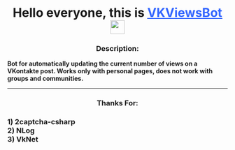 <h1 align="center">Hello everyone, this is <span style="text-decoration: underline;"><span style="color: #3366ff; text-decoration: underline;">VKViewsBot</span></span> <img src="https://github.com/blackcater/blackcater/raw/main/images/Hi.gif" height="32" /></h1>
<h3 align="center">Description:</h3>
<p><strong>Bot for automatically updating the current number of views on a VKontakte post. Works only with personal pages, does not work with groups and communities.</strong></p>
<hr />
<h3 align="center">Thanks For:</h3>
<h3>1) 2captcha-csharp<br />2) NLog<br />3) VkNet</h3>